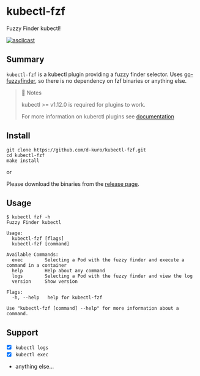 # kubectl-fzf

Fuzzy Finder kubectl!

[![asciicast](https://asciinema.org/a/kMNLBIDAGLaNl6JcgJnUACCUr.svg)](https://asciinema.org/a/kMNLBIDAGLaNl6JcgJnUACCUr)

## Summary

`kubectl-fzf` is a kubectl plugin providing a fuzzy finder selector.
Uses [go-fuzzyfinder](https://github.com/ktr0731/go-fuzzyfinder), so there is no dependency on fzf binaries or anything else.

> 📝 Notes
>
> kubectl >= v1.12.0 is required for plugins to work.
>
> For more information on kuberctl plugins see [documentation](https://kubernetes.io/docs/tasks/extend-kubectl/kubectl-plugins/)

## Install

```shell
git clone https://github.com/d-kuro/kubectl-fzf.git
cd kubectl-fzf
make install
```

or

Please download the binaries from the [release page](https://github.com/d-kuro/kubectl-fzf/releases).

## Usage

```console
$ kubectl fzf -h
Fuzzy Finder kubectl

Usage:
  kubectl-fzf [flags]
  kubectl-fzf [command]

Available Commands:
  exec        Selecting a Pod with the fuzzy finder and execute a command in a container
  help        Help about any command
  logs        Selecting a Pod with the fuzzy finder and view the log
  version     Show version

Flags:
  -h, --help   help for kubectl-fzf

Use "kubectl-fzf [command] --help" for more information about a command.
```

## Support

* [x] `kubectl logs`
* [x] `kubectl exec`
* anything else...
